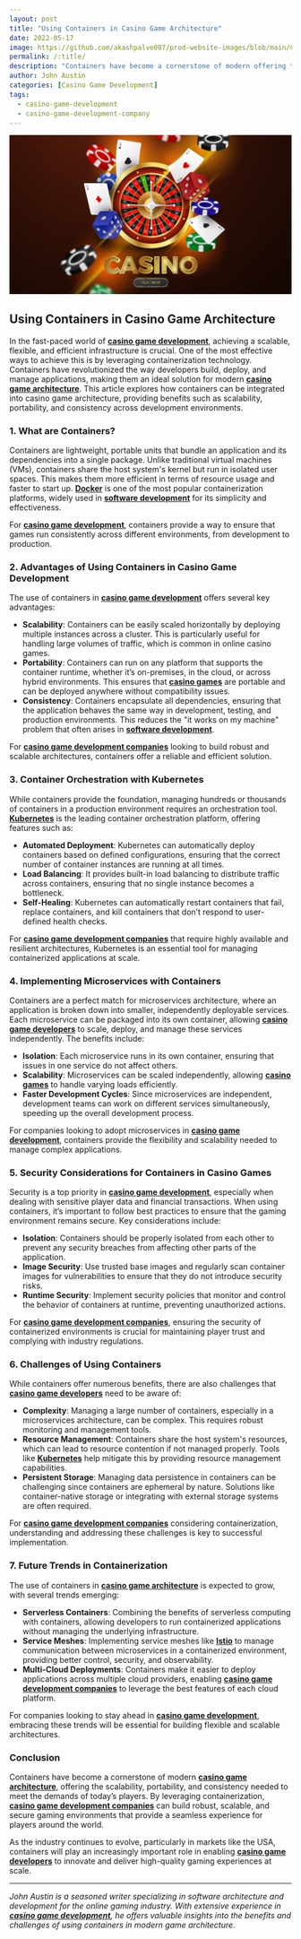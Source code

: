 ```yaml
---
layout: post
title: "Using Containers in Casino Game Architecture"
date: 2022-05-17
image: https://github.com/akashpalve007/prod-website-images/blob/main/Casino%20Games%20(1).png?raw=true
permalink: /:title/
description: "Containers have become a cornerstone of modern offering the scalability, portability, and consistency needed to meet the demands of today’s players."
author: John Austin
categories: [Casino Game Development]
tags:
  - casino-game-development
  - casino-game-development-company
---
```


![Casino Games](https://github.com/akashpalve007/prod-website-images/blob/main/Casino%20Games%20(1).png?raw=true)

## Using Containers in Casino Game Architecture

In the fast-paced world of [**casino game development**](https://sdlccorp.com/services/games/casino-game-development-company/), achieving a scalable, flexible, and efficient infrastructure is crucial. One of the most effective ways to achieve this is by leveraging containerization technology. Containers have revolutionized the way developers build, deploy, and manage applications, making them an ideal solution for modern [**casino game architecture**](https://sdlccorp.com/services/games/casino-game-development-company/). This article explores how containers can be integrated into casino game architecture, providing benefits such as scalability, portability, and consistency across development environments.

### 1. **What are Containers?**

Containers are lightweight, portable units that bundle an application and its dependencies into a single package. Unlike traditional virtual machines (VMs), containers share the host system's kernel but run in isolated user spaces. This makes them more efficient in terms of resource usage and faster to start up. [**Docker**](https://www.docker.com/) is one of the most popular containerization platforms, widely used in [**software development**](https://kubernetes.io/) for its simplicity and effectiveness.

For [**casino game development**](https://sdlccorp.com/services/games/casino-game-development-company/), containers provide a way to ensure that games run consistently across different environments, from development to production.

### 2. **Advantages of Using Containers in Casino Game Development**

The use of containers in [**casino game development**](https://sdlccorp.com/services/games/casino-game-development-company/) offers several key advantages:

- **Scalability**: Containers can be easily scaled horizontally by deploying multiple instances across a cluster. This is particularly useful for handling large volumes of traffic, which is common in online casino games.
- **Portability**: Containers can run on any platform that supports the container runtime, whether it’s on-premises, in the cloud, or across hybrid environments. This ensures that [**casino games**](https://kubernetes.io/) are portable and can be deployed anywhere without compatibility issues.
- **Consistency**: Containers encapsulate all dependencies, ensuring that the application behaves the same way in development, testing, and production environments. This reduces the "it works on my machine" problem that often arises in [**software development**](https://www.docker.com/).

For [**casino game development companies**](https://sdlccorp.com/services/games/casino-game-development-company/) looking to build robust and scalable architectures, containers offer a reliable and efficient solution.

### 3. **Container Orchestration with Kubernetes**

While containers provide the foundation, managing hundreds or thousands of containers in a production environment requires an orchestration tool. [**Kubernetes**](https://kubernetes.io/) is the leading container orchestration platform, offering features such as:

- **Automated Deployment**: Kubernetes can automatically deploy containers based on defined configurations, ensuring that the correct number of container instances are running at all times.
- **Load Balancing**: It provides built-in load balancing to distribute traffic across containers, ensuring that no single instance becomes a bottleneck.
- **Self-Healing**: Kubernetes can automatically restart containers that fail, replace containers, and kill containers that don’t respond to user-defined health checks.

For [**casino game development companies**](https://sdlccorp.com/services/games/casino-game-development-company/) that require highly available and resilient architectures, Kubernetes is an essential tool for managing containerized applications at scale.

### 4. **Implementing Microservices with Containers**

Containers are a perfect match for microservices architecture, where an application is broken down into smaller, independently deployable services. Each microservice can be packaged into its own container, allowing [**casino game developers**](https://sdlccorp.com/services/games/casino-game-development-company/) to scale, deploy, and manage these services independently. The benefits include:

- **Isolation**: Each microservice runs in its own container, ensuring that issues in one service do not affect others.
- **Scalability**: Microservices can be scaled independently, allowing [**casino games**](https://aws.amazon.com/microservices/) to handle varying loads efficiently.
- **Faster Development Cycles**: Since microservices are independent, development teams can work on different services simultaneously, speeding up the overall development process.

For companies looking to adopt microservices in [**casino game development**](https://aws.amazon.com/microservices/), containers provide the flexibility and scalability needed to manage complex applications.

### 5. **Security Considerations for Containers in Casino Games**

Security is a top priority in [**casino game development**](https://sdlccorp.com/services/games/casino-game-development-company/), especially when dealing with sensitive player data and financial transactions. When using containers, it’s important to follow best practices to ensure that the gaming environment remains secure. Key considerations include:

- **Isolation**: Containers should be properly isolated from each other to prevent any security breaches from affecting other parts of the application.
- **Image Security**: Use trusted base images and regularly scan container images for vulnerabilities to ensure that they do not introduce security risks.
- **Runtime Security**: Implement security policies that monitor and control the behavior of containers at runtime, preventing unauthorized actions.

For [**casino game development companies**](https://sdlccorp.com/services/games/casino-game-development-company/), ensuring the security of containerized environments is crucial for maintaining player trust and complying with industry regulations.

### 6. **Challenges of Using Containers**

While containers offer numerous benefits, there are also challenges that [**casino game developers**](https://sdlccorp.com/services/games/casino-game-development-company/) need to be aware of:

- **Complexity**: Managing a large number of containers, especially in a microservices architecture, can be complex. This requires robust monitoring and management tools.
- **Resource Management**: Containers share the host system's resources, which can lead to resource contention if not managed properly. Tools like [**Kubernetes**](https://kubernetes.io/) help mitigate this by providing resource management capabilities.
- **Persistent Storage**: Managing data persistence in containers can be challenging since containers are ephemeral by nature. Solutions like container-native storage or integrating with external storage systems are often required.

For [**casino game development companies**](https://sdlccorp.com/services/games/casino-game-development-company/) considering containerization, understanding and addressing these challenges is key to successful implementation.

### 7. **Future Trends in Containerization**

The use of containers in [**casino game architecture**](https://sdlccorp.com/services/games/casino-game-development-company/) is expected to grow, with several trends emerging:

- **Serverless Containers**: Combining the benefits of serverless computing with containers, allowing developers to run containerized applications without managing the underlying infrastructure.
- **Service Meshes**: Implementing service meshes like [**Istio**](https://istio.io/) to manage communication between microservices in a containerized environment, providing better control, security, and observability.
- **Multi-Cloud Deployments**: Containers make it easier to deploy applications across multiple cloud providers, enabling [**casino game development companies**](https://aws.amazon.com/multi-cloud/) to leverage the best features of each cloud platform.

For companies looking to stay ahead in [**casino game development**](https://aws.amazon.com/multi-cloud/), embracing these trends will be essential for building flexible and scalable architectures.

### Conclusion

Containers have become a cornerstone of modern [**casino game architecture**](https://sdlccorp.com/services/games/casino-game-development-company/), offering the scalability, portability, and consistency needed to meet the demands of today’s players. By leveraging containerization, [**casino game development companies**](https://sdlccorp.com/services/games/casino-game-development-company/) can build robust, scalable, and secure gaming environments that provide a seamless experience for players around the world.

As the industry continues to evolve, particularly in markets like the USA, containers will play an increasingly important role in enabling [**casino game developers**](https://sdlccorp.com/services/games/casino-game-development-company/) to innovate and deliver high-quality gaming experiences at scale.

---

*John Austin is a seasoned writer specializing in software architecture and development for the online gaming industry. With extensive experience in [**casino game development**](https://sdlccorp.com/services/games/casino-game-development-company/), he offers valuable insights into the benefits and challenges of using containers in modern game architecture.*



